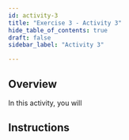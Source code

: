 ```yaml
---
id: activity-3
title: "Exercise 3 - Activity 3"
hide_table_of_contents: true
draft: false
sidebar_label: "Activity 3"

---
```


## Overview
In this activity, you will 


## Instructions
